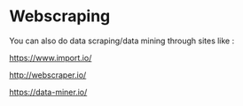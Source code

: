 # Webscraping

You can also do data scraping/data mining through sites like :

https://www.import.io/

http://webscraper.io/

https://data-miner.io/
